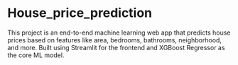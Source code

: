 # House_price_prediction

This project is an end-to-end machine learning web app that predicts house prices based on features like area, bedrooms, bathrooms, neighborhood, and more. Built using Streamlit for the frontend and XGBoost Regressor as the core ML model.
